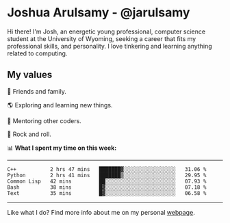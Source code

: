 # Joshua Arulsamy - @jarulsamy

Hi there! I'm Josh, an energetic young professional, computer science student at the University of Wyoming, seeking a career that fits my professional skills, and personality. I love tinkering and learning anything related to computing.

## My values

:yellow_heart: Friends and family.

:earth_americas: Exploring and learning new things.

:book: Mentoring other coders.

:guitar: Rock and roll.

:bar_chart: **What I spent my time on this week:**

------
<!--START_SECTION:waka-->
```text
C++           2 hrs 47 mins   ███████▓░░░░░░░░░░░░░░░░░   31.06 % 
Python        2 hrs 41 mins   ███████▒░░░░░░░░░░░░░░░░░   29.95 % 
Common Lisp   42 mins         ██░░░░░░░░░░░░░░░░░░░░░░░   07.93 % 
Bash          38 mins         █▓░░░░░░░░░░░░░░░░░░░░░░░   07.18 % 
Text          35 mins         █▓░░░░░░░░░░░░░░░░░░░░░░░   06.58 % 
```
<!--END_SECTION:waka-->
------

Like what I do? Find more info about me on my personal [webpage](https://arulsamy.me).
